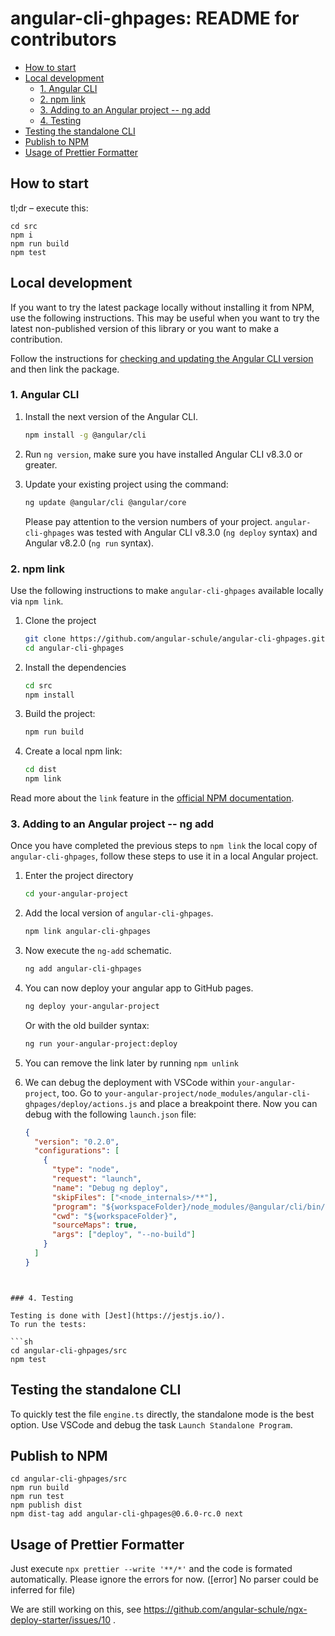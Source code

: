 # angular-cli-ghpages: README for contributors

- [How to start](#how-to-start)
- [Local development](#local-development)
  - [1. Angular CLI](#1-angular-cli)
  - [2. npm link](#2-npm-link)
  - [3. Adding to an Angular project -- ng add](#3-adding-to-an-angular-project----ng-add)
  - [4. Testing](#4-testing)
- [Testing the standalone CLI](#testing-the-standalone-cli)
- [Publish to NPM](#publish-to-npm)
- [Usage of Prettier Formatter](#usage-of-prettier-formatter)

## How to start

tl;dr – execute this:

```
cd src
npm i
npm run build
npm test
```

## Local development

If you want to try the latest package locally without installing it from NPM, use the following instructions.
This may be useful when you want to try the latest non-published version of this library or you want to make a contribution.

Follow the instructions for [checking and updating the Angular CLI version](#angular-cli) and then link the package.

### 1. Angular CLI

1. Install the next version of the Angular CLI.

   ```sh
   npm install -g @angular/cli
   ```

2. Run `ng version`, make sure you have installed Angular CLI v8.3.0 or greater.

3. Update your existing project using the command:

   ```sh
   ng update @angular/cli @angular/core
   ```

   Please pay attention to the version numbers of your project.
   `angular-cli-ghpages` was tested with Angular CLI v8.3.0 (`ng deploy` syntax) and Angular v8.2.0 (`ng run` syntax).

### 2. npm link

Use the following instructions to make `angular-cli-ghpages` available locally via `npm link`.

1. Clone the project

   ```sh
   git clone https://github.com/angular-schule/angular-cli-ghpages.git
   cd angular-cli-ghpages
   ```

2. Install the dependencies

   ```sh
   cd src
   npm install
   ```

3. Build the project:

   ```sh
   npm run build
   ```

4. Create a local npm link:

   ```sh
   cd dist
   npm link
   ```

Read more about the `link` feature in the [official NPM documentation](https://docs.npmjs.com/cli/link).

### 3. Adding to an Angular project -- ng add

Once you have completed the previous steps to `npm link` the local copy of `angular-cli-ghpages`, follow these steps to use it in a local Angular project.

1. Enter the project directory

   ```sh
   cd your-angular-project
   ```

2. Add the local version of `angular-cli-ghpages`.

   ```sh
   npm link angular-cli-ghpages
   ```

3. Now execute the `ng-add` schematic.

   ```sh
   ng add angular-cli-ghpages
   ```

4. You can now deploy your angular app to GitHub pages.

   ```sh
   ng deploy your-angular-project
   ```

   Or with the old builder syntax:

   ```sh
   ng run your-angular-project:deploy
   ```

5. You can remove the link later by running `npm unlink`

6. We can debug the deployment with VSCode within `your-angular-project`, too.
   Go to `your-angular-project/node_modules/angular-cli-ghpages/deploy/actions.js` and place a breakpoint there.
   Now you can debug with the following `launch.json` file:

   ```json
   {
     "version": "0.2.0",
     "configurations": [
       {
         "type": "node",
         "request": "launch",
         "name": "Debug ng deploy",
         "skipFiles": ["<node_internals>/**"],
         "program": "${workspaceFolder}/node_modules/@angular/cli/bin/ng",
         "cwd": "${workspaceFolder}",
         "sourceMaps": true,
         "args": ["deploy", "--no-build"]
       }
     ]
   }
   ```

````


### 4. Testing

Testing is done with [Jest](https://jestjs.io/).
To run the tests:

```sh
cd angular-cli-ghpages/src
npm test
````

## Testing the standalone CLI

To quickly test the file `engine.ts` directly, the standalone mode is the best option.
Use VSCode and debug the task `Launch Standalone Program`.

## Publish to NPM

```
cd angular-cli-ghpages/src
npm run build
npm run test
npm publish dist
npm dist-tag add angular-cli-ghpages@0.6.0-rc.0 next
```

## Usage of Prettier Formatter

Just execute `npx prettier --write '**/*'` and the code is formated automatically.
Please ignore the errors for now. ([error] No parser could be inferred for file)

We are still working on this, see https://github.com/angular-schule/ngx-deploy-starter/issues/10 .
